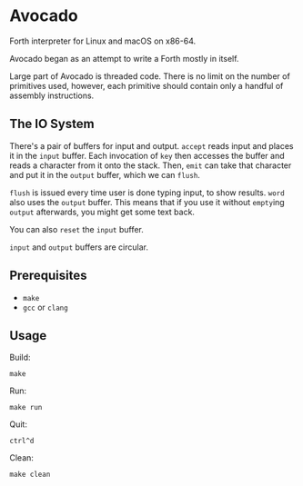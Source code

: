 # Avocado

Forth interpreter for Linux and macOS on x86-64.

Avocado began as an attempt to write a Forth mostly in itself.

Large part of Avocado is threaded code. There is no limit on the number of primitives used, however, each primitive should contain only a handful of assembly instructions.

## The IO System

There's a pair of buffers for input and output. `accept` reads input and places it in the `input` buffer. Each invocation of `key` then accesses the buffer and reads a character from it onto the stack. Then, `emit` can take that character and put it in the `output` buffer, which we can `flush`.

`flush` is issued every time user is done typing input, to show results. `word` also uses the `output` buffer. This means that if you use it without `empty`ing `output` afterwards, you might get some text back.

You can also `reset` the `input` buffer.

`input` and `output` buffers are circular.

## Prerequisites

* `make`
* `gcc` or `clang`

## Usage

Build:

	make

Run:

	make run

Quit:

	ctrl^d

Clean:

	make clean
